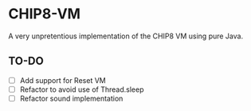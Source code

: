 # CHIP8-VM

A very unpretentious implementation of the CHIP8 VM using pure Java.

## TO-DO
- [ ] Add support for Reset VM
- [ ] Refactor to avoid use of Thread.sleep
- [ ] Refactor sound implementation